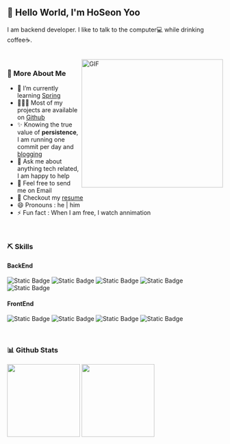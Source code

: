 ## 👋 Hello World, I'm HoSeon Yoo
I am backend developer. I like to talk to the computer💻 while drinking coffee☕.

<br/>

<img align="right" alt="GIF" src="https://media3.giphy.com/media/qgQUggAC3Pfv687qPC/giphy.gif?cid=ecf05e47ol9ha0xuv81zi6hq0ktl1qedszsu67dq263edjgf&ep=v1_gifs_search&rid=giphy.gif&ct=g" width="330" height="300"/>

### 🧐 More About Me
- 🌱&nbsp;I’m currently learning <a href="https://spring.io/" target="_blank">Spring</a>
- 👨🏻‍💻&nbsp;Most of my projects are available on <a href="https://github.com/hsyoodev?tab=repositories" target="_blank">Github</a>
- ✨&nbsp;Knowing the true value of **persistence**, I am running one commit per day and <a href="https://incredible-meeting-d9c.notion.site/BLOG-535d969c238147639a040f8076ae19c4?pvs=4" target="_blank">blogging</a>
- 💬&nbsp;Ask me about anything tech related, I am happy to help
- 💌&nbsp;Feel free to send me on Email
- 📝&nbsp;Checkout my <a href="https://incredible-meeting-d9c.notion.site/PROFILE-b9a8a32f93684090bbd80e513a099b76?pvs=4" target="_blank">resume</a>
- 😄&nbsp;Pronouns : he | him
- ⚡&nbsp;Fun fact : When I am free, I watch annimation

<br/>

### ⛏️ Skills
#### BackEnd
![Static Badge](https://img.shields.io/badge/-Java-007396?style=for-the-badge&logo=java&logoColor=white)
![Static Badge](https://img.shields.io/badge/-Spring-%236DB33F?style=for-the-badge&logo=spring&logoColor=white)
![Static Badge](https://img.shields.io/badge/-IntelliJ-%23000000?style=for-the-badge&logo=intellijidea&logoColor=white)
![Static Badge](https://img.shields.io/badge/-MySQL-%234479A1?style=for-the-badge&logo=mysql&logoColor=white)
![Static Badge](https://img.shields.io/badge/-Git-%23F05032?style=for-the-badge&logo=git&logoColor=white)
#### FrontEnd
![Static Badge](https://img.shields.io/badge/-HTML5-%23E34F26?style=for-the-badge&logo=html5&logoColor=white)
![Static Badge](https://img.shields.io/badge/-CSS3-%231572B6?style=for-the-badge&logo=css3&logoColor=white)
![Static Badge](https://img.shields.io/badge/-JavaScript-%23F7DF1E?style=for-the-badge&logo=javascript&logoColor=white)
![Static Badge](https://img.shields.io/badge/-React-%2361DAFB?style=for-the-badge&logo=react&logoColor=white)

<br />

### 📊 Github Stats
<div>
  <img height="170" src="https://github-readme-stats.vercel.app/api?username=hsyoodev"/>
  <img height="170" src="https://github-readme-stats.vercel.app/api/top-langs?username=hsyoodev&layout=compact"/>
</div>
